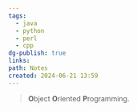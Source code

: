 ```yaml
---
tags:
  - java
  - python
  - perl
  - cpp
dg-publish: true
links: 
path: Notes
created: 2024-06-21 13:59
---
```

> **O**bject **O**riented **P**rogramming.